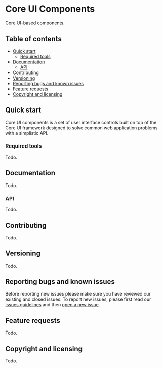 # Core UI Components

Core UI-based components.

## Table of contents

* [Quick start](#quick-start)
    * [Required tools](#required-tools)
* [Documentation](#documentation)
    * [API](#api)
* [Contributing](#contributing)
* [Versioning](#versioning)
* [Reporting bugs and known issues](#reporting-bugs-and-known-issues)
* [Feature requests](#feature-requests)
* [Copyright and licensing](#copyright-and-licensing)

## Quick start

Core UI components is a set of user interface controls built on top of the Core UI framework designed to solve common web application problems with a simplistic API.

### Required tools

Todo.

## Documentation

Todo.

### API

Todo.

## Contributing

Todo.

## Versioning

Todo.

## Reporting bugs and known issues

Before reporting new issues please make sure you have reviewed our existing and closed issues. To report new issues, please first read our [issues guidelines](https://github.com/nys-its/frg-coreui/CONTRIBUTING.md) and then [open a new issue](https://github.com/nys-its/frg-coreui/issues/new).

## Feature requests

Todo.

## Copyright and licensing

Todo.
